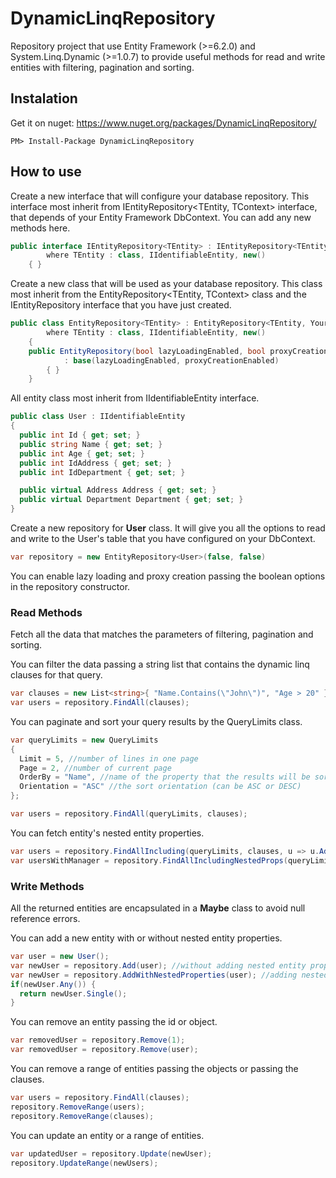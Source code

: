 # DynamicLinqRepository

Repository project that use Entity Framework (>=6.2.0) and System.Linq.Dynamic (>=1.0.7) to provide useful methods for read and write entities with filtering, pagination and sorting.

## Instalation
Get it on nuget: https://www.nuget.org/packages/DynamicLinqRepository/

	PM> Install-Package DynamicLinqRepository

## How to use
Create a new interface that will configure your database repository. This interface most inherit from IEntityRepository<TEntity, TContext> interface, that depends of your Entity Framework DbContext. You can add any new methods here.
```C#
public interface IEntityRepository<TEntity> : IEntityRepository<TEntity, YourDbContext>
        where TEntity : class, IIdentifiableEntity, new()
    { }
```
Create a new class that will be used as your database repository. This class most inherit from the EntityRepository<TEntity, TContext> class and the IEntityRepository<TEntity> interface that you have just created.
```C#
public class EntityRepository<TEntity> : EntityRepository<TEntity, YourDbContext>, IEntityRepository<TEntity>
        where TEntity : class, IIdentifiableEntity, new()
    {
	public EntityRepository(bool lazyLoadingEnabled, bool proxyCreationEnabled)
            : base(lazyLoadingEnabled, proxyCreationEnabled)
        { }
    }
```
All entity class most inherit from IIdentifiableEntity interface.
```C#
public class User : IIdentifiableEntity
{
  public int Id { get; set; }
  public string Name { get; set; }
  public int Age { get; set; }
  public int IdAddress { get; set; }
  public int IdDepartment { get; set; }

  public virtual Address Address { get; set; }
  public virtual Department Department { get; set; }
}	
```

Create a new repository for **User** class. It will give you all the options to read and write to the User's table that you have configured on your DbContext.
```C#
var repository = new EntityRepository<User>(false, false)
```

You can enable lazy loading and proxy creation passing the boolean options in the repository constructor.

### Read Methods

Fetch all the data that matches the parameters of filtering, pagination and sorting. 

You can filter the data passing a string list that contains the dynamic linq clauses for that query.
```C#
var clauses = new List<string>{ "Name.Contains(\"John\")", "Age > 20" };
var users = repository.FindAll(clauses);
```

You can paginate and sort your query results by the QueryLimits class.
```C#
var queryLimits = new QueryLimits
{
  Limit = 5, //number of lines in one page
  Page = 2, //number of current page
  OrderBy = "Name", //name of the property that the results will be sorted
  Orientation = "ASC" //the sort orientation (can be ASC or DESC)
};

var users = repository.FindAll(queryLimits, clauses);
```

You can fetch entity's nested entity properties.
```C#
var users = repository.FindAllIncluding(queryLimits, clauses, u => u.Address, u => u.Department);
var usersWithManager = repository.FindAllIncludingNestedProps(queryLimits, clauses, "Department.Manager");
```

### Write Methods

All the returned entities are encapsulated in a **Maybe** class to avoid null reference errors.

You can add a new entity with or without nested entity properties.
```C#
var user = new User();
var newUser = repository.Add(user); //without adding nested entity properties
var newUser = repository.AddWithNestedProperties(user); //adding nested entity properties
if(newUser.Any()) {
  return newUser.Single();
}
```

You can remove an entity passing the id or object.
```C#
var removedUser = repository.Remove(1);
var removedUser = repository.Remove(user);
```

You can remove a range of entities passing the objects or passing the clauses.
```C#
var users = repository.FindAll(clauses);
repository.RemoveRange(users);
repository.RemoveRange(clauses);
```

You can update an entity or a range of entities.
```C#
var updatedUser = repository.Update(newUser);
repository.UpdateRange(newUsers);
```

